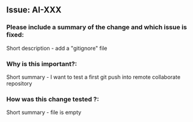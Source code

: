 ## Issue: AI-XXX

### Please include a summary of the change and which issue is fixed: 
Short description - add a "gitignore" file

### Why is this important?: 
Short summary - I want to test a first git push into remote collaborate repository

### How was this change tested ?: 
Short summary - file is empty
